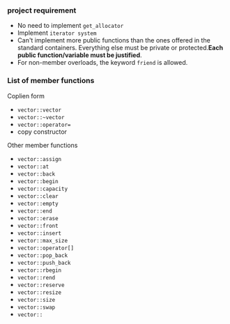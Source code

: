 
### project requirement

- No need to implement `get_allocator`
- Implement `iterator system`
- Can't implement more public functions than the ones offered in the standard containers. Everything else must be private or protected.**Each public function/variable must be justified**.
- For non-member overloads, the keyword `friend` is allowed.

### List of member functions

Coplien form
- `vector::vector`
- `vector::~vector`
- `vector::operator=`
- copy constructor
  
Other member functions
- `vector::assign`
- `vector::at`
- `vector::back`
- `vector::begin`
- `vector::capacity`
- `vector::clear`
- `vector::empty`
- `vector::end`
- `vector::erase`
- `vector::front`
- `vector::insert`
- `vector::max_size`
- `vector::operator[]`
- `vector::pop_back`
- `vector::push_back`
- `vector::rbegin`
- `vector::rend`
- `vector::reserve`
- `vector::resize`
- `vector::size`
- `vector::swap`
- `vector::`


